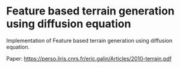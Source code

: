 ﻿# Feature based terrain generation using diffusion equation

Implementation of Feature based terrain generation using diffusion equation.

Paper: https://perso.liris.cnrs.fr/eric.galin/Articles/2010-terrain.pdf